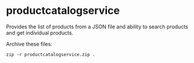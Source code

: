 # productcatalogservice
Provides the list of products from a JSON file and ability to search products and get individual products.

Archive these files:
```
zip -r productcatalogservice.zip .
```